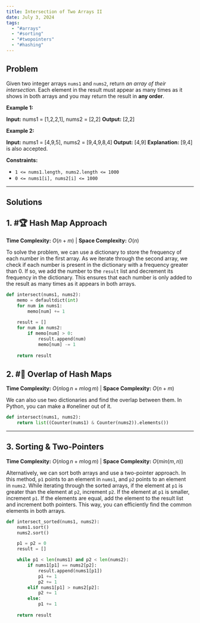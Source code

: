 ```yaml
---
title: Intersection of Two Arrays II
date: July 3, 2024
tags:
  - "#arrays"
  - "#sorting"
  - "#twopointers"
  - "#hashing"
---
```


## Problem

Given two integer arrays `nums1` and `nums2`, return _an array of their intersection_. Each element in the result must appear as many times as it shows in both arrays and you may return the result in **any order**.

**Example 1:**

**Input:** nums1 = [1,2,2,1], nums2 = [2,2]
**Output:** [2,2]

**Example 2:**

**Input:** nums1 = [4,9,5], nums2 = [9,4,9,8,4]
**Output:** [4,9]
**Explanation:** [9,4] is also accepted.

**Constraints:**

- `1 <= nums1.length, nums2.length <= 1000`
- `0 <= nums1[i], nums2[i] <= 1000`


---
## Solutions

## 1.  #🏆 Hash Map Approach

**Time Complexity:** $O(n + m)$  |  **Space Complexity:** $O(n)$


To solve the problem, we can use a dictionary to store the frequency of each number in the first array. As we iterate through the second array, we check if each number is present in the dictionary with a frequency greater than 0. If so, we add the number to the `result` list and decrement its frequency in the dictionary. This ensures that each number is only added to the result as many times as it appears in both arrays.

```python
def intersect(nums1, nums2):
    memo = defaultdict(int)
    for num in nums1:
        memo[num] += 1
    
    result = []
    for num in nums2:
        if memo[num] > 0:
            result.append(num)
            memo[num] -= 1
    
    return result
```


## 2.  #🍔  Overlap of Hash Maps

**Time Complexity:** $O(n \log n + m \log m)$  |  **Space Complexity:** $O(n + m)$ 

We can also use two dictionaries and find the overlap between them. In Python, you can make a #oneliner out of it.

```python
def intersect(nums1, nums2):
	return list((Counter(nums1) & Counter(nums2)).elements())
```


---

## 3.  Sorting & Two-Pointers

**Time Complexity:** $O(n \log n + m \log m)$  |  **Space Complexity:** $O(min(m,n))$

Alternatively, we can sort both arrays and use a two-pointer approach. In this method, `p1` points to an element in `nums1`, and `p2` points to an element in `nums2`. While iterating through the sorted arrays, if the element at `p1` is greater than the element at `p2`, increment `p2`. If the element at `p1` is smaller, increment `p1`. If the elements are equal, add the element to the result list and increment both pointers. This way, you can efficiently find the common elements in both arrays.

```python
def intersect_sorted(nums1, nums2):
    nums1.sort()
    nums2.sort()

    p1 = p2 = 0
    result = []

    while p1 < len(nums1) and p2 < len(nums2):
        if nums1[p1] == nums2[p2]:
            result.append(nums1[p1])
            p1 += 1
            p2 += 1
        elif nums1[p1] > nums2[p2]:
            p2 += 1
        else:
            p1 += 1
            
    return result
```
